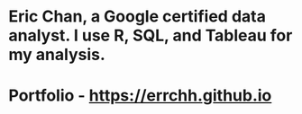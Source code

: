 # Eric Chan, a Google certified data analyst. I use R, SQL, and Tableau for my analysis. 

# Portfolio - https://errchh.github.io 
